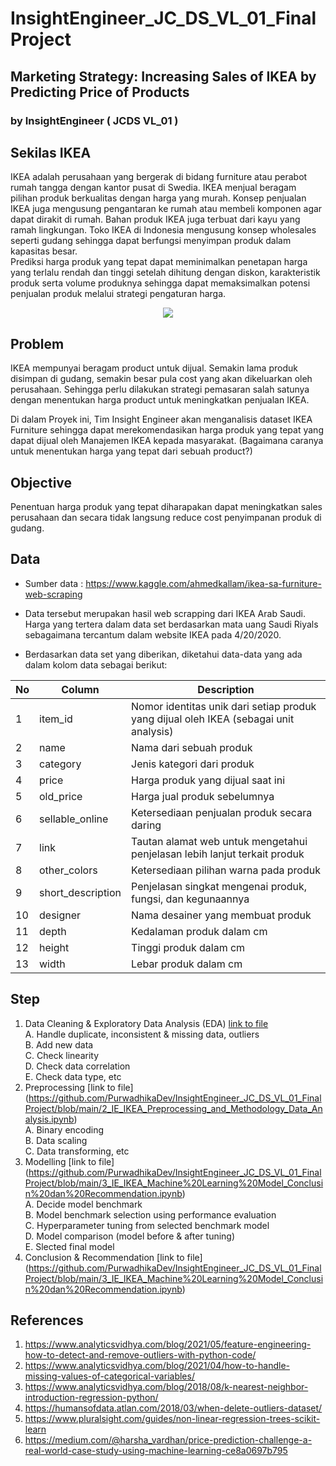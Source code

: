 ﻿# InsightEngineer_JC_DS_VL_01_FinalProject
## Marketing Strategy: Increasing Sales of IKEA by Predicting Price of Products
### by InsightEngineer ( JCDS VL_01 ) 

## Sekilas IKEA
IKEA adalah perusahaan yang bergerak di bidang furniture atau perabot rumah tangga dengan kantor pusat di Swedia. IKEA menjual beragam pilihan produk berkualitas dengan harga yang murah. Konsep penjualan IKEA juga mengusung pengantaran ke rumah atau membeli komponen agar dapat dirakit di rumah. Bahan produk IKEA juga terbuat dari kayu yang ramah lingkungan. Toko IKEA di Indonesia mengusung konsep wholesales seperti gudang sehingga dapat berfungsi menyimpan produk dalam kapasitas besar.
<br />
Prediksi harga produk yang tepat dapat meminimalkan penetapan harga yang terlalu rendah dan tinggi setelah dihitung dengan diskon, karakteristik produk serta volume produknya sehingga dapat memaksimalkan potensi penjualan produk melalui strategi pengaturan harga.
<br />
<p align="center">
<img src="https://user-images.githubusercontent.com/92136872/136832726-dba93177-fa47-47ed-9289-1fb65ab4b8cd.jpg"/>
</p>

## Problem
IKEA mempunyai beragam product untuk dijual. Semakin lama produk disimpan di gudang, semakin besar pula cost yang akan dikeluarkan oleh perusahaan. Sehingga perlu dilakukan strategi pemasaran salah satunya dengan menentukan harga product untuk meningkatkan penjualan IKEA.

Di dalam Proyek ini, Tim Insight Engineer akan menganalisis dataset IKEA Furniture sehingga dapat merekomendasikan harga produk yang tepat yang dapat dijual oleh Manajemen IKEA kepada masyarakat. (Bagaimana caranya untuk menentukan harga yang tepat dari sebuah product?)

## Objective
Penentuan harga produk yang tepat diharapakan dapat meningkatkan sales perusahaan dan secara tidak langsung reduce cost penyimpanan produk di gudang.

## Data
- Sumber data : https://www.kaggle.com/ahmedkallam/ikea-sa-furniture-web-scraping 

- Data tersebut merupakan hasil web scrapping dari IKEA Arab Saudi. Harga yang tertera dalam data set berdasarkan mata uang Saudi Riyals sebagaimana tercantum dalam website IKEA pada 4/20/2020.

- Berdasarkan data set yang diberikan, diketahui data-data yang ada dalam kolom data sebagai berikut:

| No | Column | Description |
| -- | ------ | ----------- |
| 1 | item_id | Nomor identitas unik dari setiap produk yang dijual oleh IKEA (sebagai unit analysis) |
| 2 | name | Nama dari sebuah produk |
| 3 | category | Jenis kategori dari produk |
| 4 | price | Harga produk yang dijual saat ini |
| 5 | old_price | Harga jual produk sebelumnya |
| 6 | sellable_online | Ketersediaan penjualan produk secara daring |
| 7 | link | Tautan alamat web untuk mengetahui penjelasan lebih lanjut terkait produk |
| 8 | other_colors | Ketersediaan pilihan warna pada produk |
| 9 | short_description | Penjelasan singkat mengenai produk, fungsi, dan kegunaannya |
| 10 | designer | Nama desainer yang membuat produk |
| 11 | depth | Kedalaman produk dalam cm |
| 12 | height | Tinggi produk dalam cm |
| 13 | width | Lebar produk dalam cm |


## Step
1. Data Cleaning & Exploratory Data Analysis (EDA)     [link to file](https://github.com/PurwadhikaDev/InsightEngineer_JC_DS_VL_01_FinalProject/blob/main/1_IE_IKEA_Product_Problem_Statement_Data_Understanding_EDA_dan_narasi.ipynb)
<br /> A. Handle duplicate, inconsistent & missing data, outliers
<br /> B. Add new data
<br /> C. Check linearity
<br /> D. Check data correlation
<br /> E. Check data type, etc
2. Preprocessing     [link to file] (https://github.com/PurwadhikaDev/InsightEngineer_JC_DS_VL_01_FinalProject/blob/main/2_IE_IKEA_Preprocessing_and_Methodology_Data_Analysis.ipynb)
<br /> A. Binary encoding
<br /> B. Data scaling
<br /> C. Data transforming, etc
3. Modelling     [link to file] (https://github.com/PurwadhikaDev/InsightEngineer_JC_DS_VL_01_FinalProject/blob/main/3_IE_IKEA_Machine%20Learning%20Model_Conclusin%20dan%20Recommendation.ipynb)
<br /> A. Decide model benchmark
<br /> B. Model benchmark selection using performance evaluation
<br /> C. Hyperparameter tuning from selected benchmark model
<br /> D. Model comparison (model before & after tuning)
<br /> E. Slected final model
5. Conclusion & Recommendation     [link to file] (https://github.com/PurwadhikaDev/InsightEngineer_JC_DS_VL_01_FinalProject/blob/main/3_IE_IKEA_Machine%20Learning%20Model_Conclusin%20dan%20Recommendation.ipynb)

## References
1. https://www.analyticsvidhya.com/blog/2021/05/feature-engineering-how-to-detect-and-remove-outliers-with-python-code/
2. https://www.analyticsvidhya.com/blog/2021/04/how-to-handle-missing-values-of-categorical-variables/
3. https://www.analyticsvidhya.com/blog/2018/08/k-nearest-neighbor-introduction-regression-python/
4. https://humansofdata.atlan.com/2018/03/when-delete-outliers-dataset/
5. https://www.pluralsight.com/guides/non-linear-regression-trees-scikit-learn
6. https://medium.com/@harsha_vardhan/price-prediction-challenge-a-real-world-case-study-using-machine-learning-ce8a0697b795
